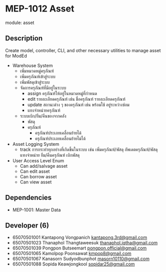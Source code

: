 # MEP-1012 Asset

module: asset

## Description
Create model, controller, CLI, and other necessary utilities to manage asset for ModEd

- Warehouse System
    - เพิ่มหมวดหมู่ครุภัณฑ์
    - เพิ่มครุภัณฑ์เข้าสู่ระบบ
    - เพิ่มพัสดุเข้าสู่ระบบ
    - จัดการครุภัณฑ์ที่มีอยู่ในระบบ
        - assign ครุภัณฑ์ให้อยู่ในหมวดหมู่ที่กำหนด
        - edit รายละเอียดครุภัณฑ์ เช่น ชื่อครุภัณฑ์ รายละเอียดครุภัณฑ์
        - update สถานะต่าง ๆ ของครุภัณฑ์ เช่น พร้อมใช้ อยู่ระหว่างซ่อม
        - แทงจำหน่ายครุภัณฑ์
    - ระบบเบิก/ยืม/คืนของจากคลัง
        - พัสดุ
        - ครุภัณฑ์
            - ครุภัณฑ์ประเภทเคลื่อนย้ายได้
            - ครุภัณฑ์ประเภทเคลื่อนย้ายไม่ได้
- Asset Logging System
    - track การกระทำทุกอย่างที่เกิดขึ้นในระบบ เช่น เพิ่มครุภัณฑ์/พัสดุ อัพเดตครุภัณฑ์/พัสดุ แทงจำหน่าย ยืม/คืนครุภัณฑ์ เบิกพัสดุ
- User Access Level Enum
    - Can add/salvage asset
    - Can edit asset
    - Can borrow asset
    - Can view asset

## Dependencies

- MEP-1001: Master Data

## Developer (6)
- 65070501001 Kantapong Vongpanich kantapong.3rd@gmail.com
- 65070501023 Thanaphol Thangtaweesuk thanaphol.iqtha@gmail.com
- 65070501039 Pongpon Butseemart pongpon.official@gmail.com
- 65070501065 Kamolpop Poonsawat kmpop8@gmail.com
- 65070501067 Kanasorn Sudyodbunphot masorn10110@gmail.com
- 65070501088 Sopida Keawjongkool sopidar25@gmail.com